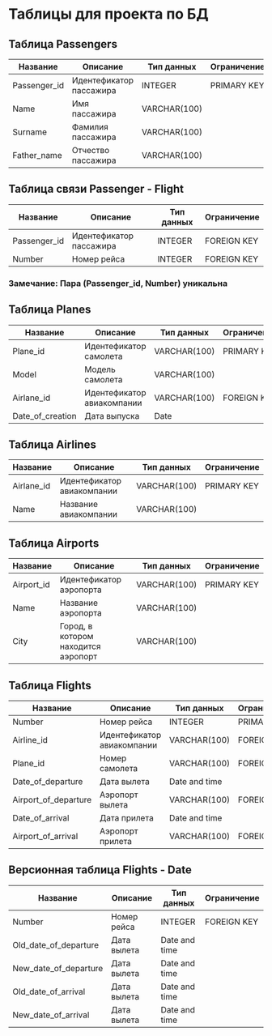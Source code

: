 # Таблицы для проекта по БД

## Таблица Passengers

| Название      | Описание                | Тип данных   | Ограничение |  
|---------------|-------------------------|--------------| ----------  |
| Passenger_id  | Идентефикатор пассажира | INTEGER      | PRIMARY KEY |
| Name          | Имя пассажира           | VARCHAR(100) |             |
| Surname       | Фамилия пассажира       | VARCHAR(100) |             |
| Father_name   | Отчество пассажира      | VARCHAR(100) |             |

## Таблица связи Passenger - Flight

| Название      | Описание                | Тип данных | Ограничение |  
|---------------|-------------------------|------------| ----------  |
| Passenger_id  | Идентефикатор пассажира | INTEGER    | FOREIGN KEY |
| Number        | Номер рейса             | INTEGER    | FOREIGN KEY |

### Замечание: Пара (Passenger_id, Number) уникальна

## Таблица Planes

| Название         | Описание                   | Тип данных   | Ограничение |  
|------------------|----------------------------|--------------| ----------  |
| Plane_id         | Идентефикатор самолета     | VARCHAR(100) | PRIMARY KEY |
| Model            | Модель самолета            | VARCHAR(100) |             |
| Airlane_id       | Идентефикатор авиакомпании | VARCHAR(100) | FOREIGN KEY |
| Date_of_creation | Дата выпуска               | Date         |             |

## Таблица Airlines

| Название   | Описание                   | Тип данных   | Ограничение |  
|------------|----------------------------|--------------| ----------  |
| Airlane_id | Идентефикатор авиакомпании | VARCHAR(100) | PRIMARY KEY |
| Name       | Название авиакомпании      | VARCHAR(100) |             |

## Таблица Airports

| Название   | Описание                            | Тип данных   | Ограничение |  
|------------|-------------------------------------|--------------| ----------  |
| Airport_id | Идентефикатор аэропорта             | VARCHAR(100) | PRIMARY KEY |
| Name       | Название аэропорта                  | VARCHAR(100) |             |
| City       | Город, в котором находится аэропорт | VARCHAR(100) |             |

## Таблица Flights

| Название             | Описание                   | Тип данных    | Ограничение |  
|----------------------|----------------------------|---------------| ----------  |
| Number               | Номер рейса                | INTEGER       | PRIMARY KEY |
| Airline_id           | Идентефикатор авиакомпании | VARCHAR(100)  | FOREIGN KEY |
| Plane_id             | Номер самолета             | VARCHAR(100)  | FOREIGN KEY |
| Date_of_departure    | Дата вылета                | Date and time |             |
| Airport_of_departure | Аэропорт вылета            | VARCHAR(100)  | FOREIGN KEY |
| Date_of_arrival      | Дата прилета               | Date and time |             |
| Airport_of_arrival   | Аэропорт прилета           | VARCHAR(100)  | FOREIGN KEY |

## Версионная таблица Flights - Date

| Название              | Описание         | Тип данных    | Ограничение |  
|-----------------------|------------------|---------------| ----------  |
| Number                | Номер рейса      | INTEGER       | FOREIGN KEY |
| Old_date_of_departure | Дата вылета      | Date and time |             |
| New_date_of_departure | Дата вылета      | Date and time |             |
| Old_date_of_arrival   | Дата вылета      | Date and time |             |
| New_date_of_arrival   | Дата вылета      | Date and time |             |
